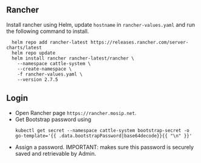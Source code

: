 ## Rancher
Install rancher using Helm, update ```hostname``` in ```rancher-values.yaml``` and run the following command to install.
```
  helm repo add rancher-latest https://releases.rancher.com/server-charts/latest
  helm repo update
  helm install rancher rancher-latest/rancher \
    --namespace cattle-system \
    --create-namespace \
    -f rancher-values.yaml \
    --version 2.7.5
```

## Login
* Open Rancher page `https://rancher.mosip.net`.
* Get Bootstrap password using
  ```
  kubectl get secret --namespace cattle-system bootstrap-secret -o go-template='{{ .data.bootstrapPassword|base64decode}}{{ "\n" }}'
  ```
* Assign a password.  IMPORTANT: makes sure this password is securely saved and retrievable by Admin.

